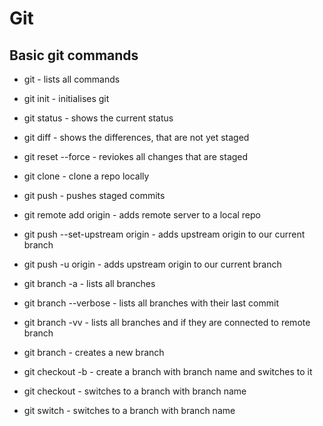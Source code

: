 # Git

## Basic git commands

- git - lists all commands
- git init - initialises git
- git status - shows the current status
- git diff - shows the differences, that are not yet staged
- git reset --force - reviokes all changes that are staged
- git clone <repo-address> - clone a repo locally
- git push - pushes staged commits
- git remote add origin <repo-address> - adds remote server to a local repo
- git push --set-upstream origin <repo-address>  - adds upstream origin to our current branch
- git push -u origin <repo-address> - adds upstream origin to our current branch

- git branch -a - lists all branches
- git branch --verbose - lists all branches with their last commit
- git branch -vv - lists all branches and if they are connected to remote branch
- git branch <branch-name> - creates a new branch
- git checkout -b <branch-name> - create a branch with branch name <branch-name> and switches to it
- git checkout <branch-name> - switches to a branch with branch name <branch-name>
- git switch <branch-name> - switches to a branch with branch name <branch-name>

